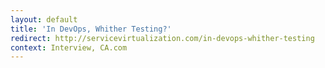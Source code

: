 ```yaml
---
layout: default
title: 'In DevOps, Whither Testing?'
redirect: http://servicevirtualization.com/in-devops-whither-testing
context: Interview, CA.com
---
```

